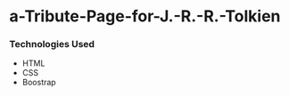 # a-Tribute-Page-for-J.-R.-R.-Tolkien
<h3>Technologies Used</h3>
<ul>
  <li>HTML</li>
  <li>CSS</li>
  <li>Boostrap</li>
</ul>
